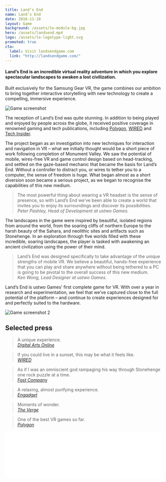 ```yaml
---
title: Land’s End
name: Land’s End
date: 2016-11-10
layout: Game
background: /assets/le-module-bg.jpg
hero: /assets/landsend.mp4
logo: /assets/le-logotype-light.svg
promoted: true
cta:
  label: Visit landsendgame.com
  link: "http://landsendgame.com/"
---
```


<div class='content-box'>

#### Land’s End is an incredible virtual reality adventure in which you explore spectacular landscapes to awaken a lost civilization.

Built exclusively for the Samsung Gear VR, the game combines our ambition to bring together interactive storytelling with new technology to create a compelling, immersive experience.

</div>

<div class='content-box'>
  <img src="/assets/LandsEnd_Sept16_01.jpg" alt="Game screenshot" />
</div>

<div class='content-box dark'>

The reception of Land’s End was quite stunning. In addition to being played and enjoyed by people across the globe, it received positive coverage in renowned gaming and tech publications, including [Polygon](http://www.polygon.com/2015/11/10/9696182/lands-end-is-one-of-the-best-vr-games-so-far-this-is-how-it-was), [WIRED](http://www.wired.com/2014/10/a-gorgeous-new-virtual-reality-game-from-the-makers-of-monument-valley/) and [Tech Insider](http://www.techinsider.io/inside-lands-end-game-for-gear-vr-2015-11).

The project began as an investigation into new techniques for interaction and navigation in VR – what we initially thought would be a short piece of work following completion of Monument Valley. We saw the potential of mobile, wires-free VR and game control design based on head-tracking, and settled on the gaze-based mechanic that became the basis for Land’s End. Without a controller to distract you, or wires to tether you to a computer, the sense of freedom is huge. What began almost as a short diversion soon became a serious project, as we began to recognise the capabilities of this new medium.

</div>

<div class='content-box'>

> The most powerful thing about wearing a VR headset is the sense of presence, so with Land’s End we’ve been able to create a world that invites you to enjoy its surroundings and discover its possibilities.  
> <cite>Peter Pashley, Head of Development at ustwo Games.</cite>

The landscapes in the game were inspired by beautiful, isolated regions from around the world, from the soaring cliffs of northern Europe to the harsh beauty of the Sahara, and neolithic sites and artifacts such as Stonehenge. In an exploration through five worlds filled with these incredible, soaring landscapes, the player is tasked with awakening an ancient civilization using the power of their mind.

> Land’s End was designed specifically to take advantage of the unique strengths of mobile VR. We believe a beautiful, hands-free experience that you can play and share anywhere without being tethered to a PC is going to be pivotal to the overall success of this new medium.  
> <cite>Ken Wong, Lead Designer at ustwo Games.</cite>

Land’s End is ustwo Games’ first complete game for VR. With over a year in research and experimentation, we feel that we’ve captured close to the full potential of the platform – and continue to create experiences designed for and perfectly suited to the hardware.

</div>

<div class='content-box'>
  <img src="/assets/LandsEnd_Sept16_05.jpg" alt="Game screenshot 2" />
</div>

<div class='content-box dark'>

## Selected press

> A unique experience.  
> <cite><a href="http://www.digitalartsonline.co.uk/news/interactive-design/how-ustwo-created-monument-valley-sequel-lands-end-for-samsungs-gear-vr/">Digital Arts Online</a></cite>

> If you could live in a sunset, this may be what it feels like.  
> <cite><a href="http://www.wired.com/2015/09/monument-valleys-creators-just-made-stunning-vr-game/">WIRED</a></cite>

> As if I was an omniscient god rampaging his way through Stonehenge one rock puzzle at a time.  
> <cite><a href="http://www.fastcodesign.com/3051273/how-the-creators-of-monument-valley-are-writing-the-rules-of-virtual-reality">Fast Company</a></cite>

> A relaxing, almost purifying experience.  
> <cite><a href="http://www.engadget.com/2015/09/21/lands-end-ustwo-gear-vr-game-preview/">Engadget</a></cite>

> Moments of wonder.  
> <cite><a href="http://www.theverge.com/2015/9/21/9353235/lands-end-vr-game-monument-valley">The Verge</a></cite>

> One of the best VR games so far.  
> <cite><a href="http://www.polygon.com/2015/11/10/9696182/lands-end-is-one-of-the-best-vr-games-so-far-this-is-how-it-was">Polygon</a></cite>

</div>

<div class='content-box dark bottom-buffer'>
  <div class='squashed bottom-buffer'>
    <div class='fluid-embed'>
      <iframe src="//www.youtube.com/embed/XwJ9fiH2Ksw" frameborder="0" width="100%"></iframe>
    </div>
  </div>
</div>
